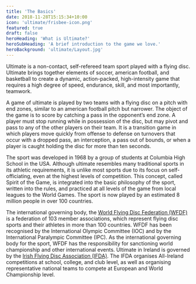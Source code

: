 ```yaml
---
title: 'The Basics'
date: 2018-11-28T15:15:34+10:00
icon: 'ultimate/frisbee-icon.png'
featured: true
draft: false
heroHeading: 'What is Ultimate?'
heroSubHeading: 'A brief introduction to the game we love.'
heroBackground: 'ultimate/Layout.jpg'
---
```


Ultimate is a non-contact, self-refereed team sport played with a flying disc. Ultimate brings together elements of soccer, american football, and basketball to create a dynamic, action-packed, high-intensity game that requires a high degree of speed, endurance, skill, and most importantly, teamwork.

A game of ultimate is played by two teams with a flying disc on a pitch with end zones, similar to an american football pitch but narrower. The object of the game is to score by catching a pass in the opponent’s end zone. A player must stop running while in possession of the disc, but may pivot and pass to any of the other players on their team. It is a transition game in which players move quickly from offense to defense on turnovers that occur with a dropped pass, an interception, a pass out of bounds, or when a player is caught holding the disc for more than ten seconds. 

The sport was developed in 1968 by a group of students at Columbia High School in the USA. Although ultimate resembles many traditional sports in its athletic requirements, it is unlike most sports due to its focus on self-officiating, even at the highest levels of competition. This concept, called Spirit of the Game, is integrated into the basic philosophy of the sport, written into the rules, and practiced at all levels of the game from local leagues to the World Games. The sport is now played by an estimated 8 million people in over 100 countries. 

The international governing body, the [World Flying Disc Federation (WFDF)](https://wfdf.sport) is a federation of 103 member associations, which represent flying disc sports and their athletes in more than 100 countries. WFDF has been recognised by the International Olympic Committee (IOC) and by the International Paralympic Committee (IPC). As the international governing body for the sport, WFDF has the responsibility for sanctioning world championship and other international events. Ultimate in Ireland is governed by the [Irish Flying Disc Association (IFDA)](https:www.irishultimate.com). The IFDA organises All-Ireland competitions at school, college, and club level, as well as organising representative national teams to compete at European and World Championship level. 





